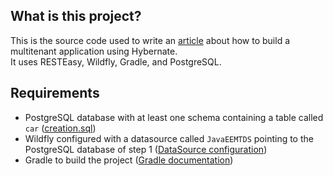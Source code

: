 ## What is this project?
This is the source code used to write an [article](https://www.toptal.com/hibernate/build-multitenant-java-hibernate) about how to build a multitenant application using Hybernate. <br>
It uses RESTEasy, Wildfly, Gradle, and PostgreSQL.

## Requirements
* PostgreSQL database with at least one schema containing a table called `car` ([creation.sql](https://github.com/andrehil/JavaEEMT/blob/master/src/main/resources/creation.sql))
* Wildfly configured with a datasource called `JavaEEMTDS` pointing to the PostgreSQL database of step 1 ([DataSource configuration](https://docs.jboss.org/author/display/WFLY10/DataSource+configuration))
* Gradle to build the project ([Gradle documentation](http://gradle.org/documentation/))
